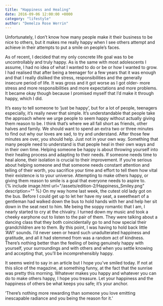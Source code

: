 ```yaml
---
title: "Happiness and Healing"
date: 2016-09-06 12:00:00 +0000
category: "lifestyle"
author: "Demelza Rose Werrin"
---
```


Unfortunately, I don’t know how many people make it their business to be nice to others, but it makes me really happy when I see others attempt and achieve in their attempts to put a smile on people’s faces.  

As of recent, I decided that my only concrete life goal was to be uncontrollably and truly happy. As is the same with most adolescents I assume, I had no idea of what I wanted to do or be or how I wanted to grow. I had realised that after being a teenager for a few years that it was enough and that I really disliked the stress, responsibilities and the generally insecure period of life. It was gross and it got worse as I got older- more stress and more responsibilities and more expectations and more problems. It became okay though because I promised myself that I’d make it through happy, which I did.  

It’s easy to tell someone to ‘just be happy’, but for a lot of people, teenagers especially, it’s really never that simple. It’s understandable that people take the approach where we urge people to seem happy without actually giving them reason to be. I think that’s where we all fall short as friends, other halves and family. We should want to spend an extra two or three minutes to find out why our loves are sad, to try and understand. After those few minutes are over, you should help. Just not in your own way. Something that many people need to understand is that people heal in their own ways and in their own time. Helping someone be happy is about throwing yourself into their healing process and adapting to their needs. If someone needs time to heal alone, their isolation is crucial to their improvement. If you’re serious about helping someone and that someone needs constant attention and telling of their worth, you sacrifice your time and effort to tell them how vital their existence is to your universe. Attempting to make others happy, or giving them reason to smile is a goal that everyone needs to aspire to.  
 {% include image.html url="/assets/edition-2/Happiness_Smiley.png" description="" %}
On my way home last week, the cutest old lady got on the bus. Before I could get up to let her have my seat, a sweetheart of a gentleman had walked down the bus to hold hands with her and help her sit down in the seat next to him. Me being the soppy romantic that I am, I nearly started to cry at the chivalry. I turned down my music and took a cheeky earphone out to listen to the pair of them. They were talking about a dancing class that they both coincidentally go to and how special their grandchildren are to them. By this point, I was having to hold back little ‘AW!’ sounds. I’d never seen or heard such unadulterated happiness and gratitude, and all it had stemmed from was a random act of kindness. There’s nothing better than the feeling of being genuinely happy with yourself, your surroundings and with others and when you settle knowing and accepting that, you’ll be incomprehensibly happy.  

It seems weird to say in an article but I hope you’ve smiled today. If not at this slice of the magazine, at something funny, at the fact that the sunrise was pretty this morning. Whatever makes you happy and whatever you can do to make others happy, I hope you treasure. Let your happiness and the happiness of others be what keeps you safe; it’s your anchor.  
 
‘There’s nothing more rewarding than someone you love emitting inescapable radiance and you being the reason for it.’  


